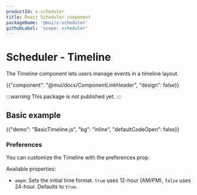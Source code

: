 ```yaml
---
productId: x-scheduler
title: React Scheduler component
packageName: '@mui/x-scheduler'
githubLabel: 'scope: scheduler'
---
```


# Scheduler - Timeline

<p class="description">The Timeline component lets users manage events in a timeline layout.</p>

{{"component": "@mui/docs/ComponentLinkHeader", "design": false}}

:::warning
This package is not published yet.
:::

## Basic example

{{"demo": "BasicTimeline.js", "bg": "inline", "defaultCodeOpen": false}}

### Preferences

You can customize the Timeline with the preferences prop.

Available properties:

- `ampm`: Sets the initial time format. `true` uses 12-hour (AM/PM), `false` uses 24-hour. Defaults to `true`.
